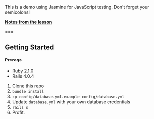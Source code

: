 This is a demo using Jasmine for JavaScript testing. Don't forget your semicolons!

[**Notes from the lesson**](https://gist.github.com/adrianbautista/3cd01aee457fd2791972)

===

## Getting Started

#### Prereqs
- Ruby 2.1.0
- Rails 4.0.4

1. Clone this repo
2. `bundle install`
3. `cp config/database.yml.example config/database.yml`
4. Update `database.yml` with your own database credentials
5. `rails s`
6. Profit.


